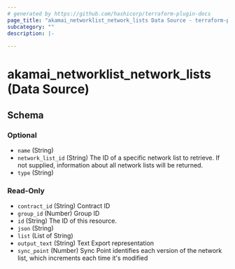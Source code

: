 ```yaml
---
# generated by https://github.com/hashicorp/terraform-plugin-docs
page_title: "akamai_networklist_network_lists Data Source - terraform-provider-akamai"
subcategory: ""
description: |-
  
---
```


# akamai_networklist_network_lists (Data Source)





<!-- schema generated by tfplugindocs -->
## Schema

### Optional

- `name` (String)
- `network_list_id` (String) The ID of a specific network list to retrieve. If not supplied, information about all network lists will be returned.
- `type` (String)

### Read-Only

- `contract_id` (String) Contract ID
- `group_id` (Number) Group ID
- `id` (String) The ID of this resource.
- `json` (String)
- `list` (List of String)
- `output_text` (String) Text Export representation
- `sync_point` (Number) Sync Point identifies each version of the network list, which increments each time it's modified
